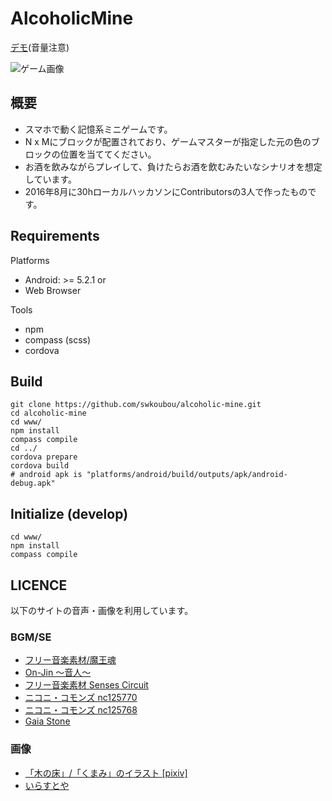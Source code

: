 # AlcoholicMine

[デモ](http://worddrop.johnscript.info/)(音量注意)  

![ゲーム画像](https://blog.johnscript.info/wp-content/uploads/2017/01/alcoholicmine.jpg)

## 概要
- スマホで動く記憶系ミニゲームです。
- N x Mにブロックが配置されており、ゲームマスターが指定した元の色のブロックの位置を当ててください。
- お酒を飲みながらプレイして、負けたらお酒を飲むみたいなシナリオを想定しています。
- 2016年8月に30hローカルハッカソンにContributorsの3人で作ったものです。 

## Requirements
Platforms
- Android: >= 5.2.1 or
- Web Browser

Tools
- npm
- compass (scss)
- cordova

## Build
```
git clone https://github.com/swkoubou/alcoholic-mine.git
cd alcoholic-mine
cd www/
npm install
compass compile
cd ../
cordova prepare
cordova build
# android apk is "platforms/android/build/outputs/apk/android-debug.apk"
```

## Initialize (develop)

```
cd www/
npm install
compass compile
```

## LICENCE
以下のサイトの音声・画像を利用しています。

### BGM/SE
- [フリー音楽素材/魔王魂](http://maoudamashii.jokersounds.com/)
- [On-Jin ～音人～](http://on-jin.com/)
- [フリー音楽素材 Senses Circuit](http://www.senses-circuit.com/)
- [ニコニ・コモンズ nc125770](http://commons.nicovideo.jp/material/nc125770)
- [ニコニ・コモンズ nc125768](http://commons.nicovideo.jp/material/nc125768)
- [Gaia Stone](http://irukatoshizou.sonnabakana.com/)

### 画像
- [「木の床」/「くまみ」のイラスト \[pixiv\]](http://www.pixiv.net/member_illust.php?mode=medium&illust_id=46534517)
- [いらすとや](http://www.irasutoya.com/)
